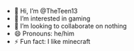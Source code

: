 - 👋 Hi, I’m @TheTeen13
- 👀 I’m interested in gaming
- 💞️ I’m looking to collaborate on nothing
- 😄 Pronouns: he/him
- ⚡ Fun fact: I like minecraft

<!---
TheTeen13/TheTeen13 is a ✨ special ✨ repository because its `README.md` (this file) appears on your GitHub profile.
You can click the Preview link to take a look at your changes.
--->
